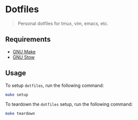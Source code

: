 # Dotfiles

> Personal dotfiles for tmux, vim, emacs, etc.

## Requirements

- [GNU Make](https://www.gnu.org/software/make/)
- [GNU Stow](https://www.gnu.org/software/stow/)

## Usage
To setup `dotfiles`, run the following command:
```bash
make setup
```

To teardown the `dotfiles` setup, run the following command:
```bash
make teardown
```

